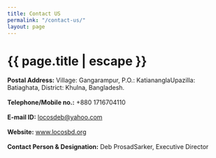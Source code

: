 ```yaml
---
title: Contact US
permalink: "/contact-us/"
layout: page
---
```


<h1 class="page-title">{{ page.title | escape }}</h1>

**Postal Address:** Village: Gangarampur, P.O.: KatiananglaUpazilla: Batiaghata, District: Khulna, Bangladesh.<br>\
**Telephone/Mobile no.:** \+880 1716704110<br>\
**E-mail ID:** locosdeb@yahoo.com<br>\
**Website:** www.locosbd.org<br>\
**Contact Person & Designation:** Deb ProsadSarker, Executive Director